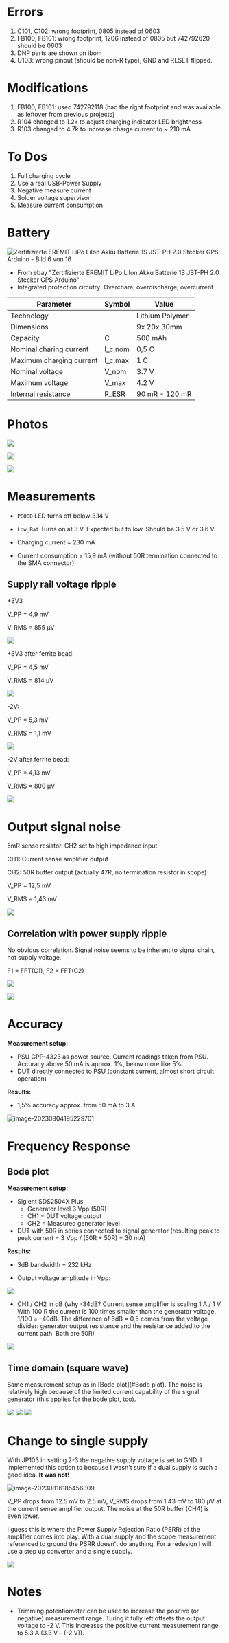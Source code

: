 # Errors

1. C101, C102: wrong footprint, 0805 instead of 0603
2. FB100, FB101: wrong footprint, 1206 instead of 0805 but 742792620 should be 0603
3. DNP parts are shown on ibom
4. U103: wrong pinout (should be non-R type), GND and RESET flipped.

# Modifications

1. FB100, FB101: used 742792118 (had the right footprint and was available as leftover from previous projects)
1. R104 changed to 1.2k to adjust charging indicator LED brightness
1. R103 changed to 4.7k to increase charge current to ~ 210 mA

# To Dos

1. Full charging cycle
2. Use a real USB-Power Supply
3. Negative measure current
4. Solder voltage supervisor
5. Measure current consumption

# Battery

![Zertifizierte EREMIT LiPo LiIon Akku Batterie 1S JST-PH 2.0 Stecker GPS Arduino - Bild 6 von 16](img/s-l500.jpg)

* From ebay "Zertifizierte EREMIT LiPo LiIon Akku Batterie 1S JST-PH 2.0 Stecker GPS Arduino"
* Integrated protection circutry: Overchare, overdischarge, overcurrent

| Parameter                | Symbol  | Value           |
| ------------------------ | ------- | --------------- |
| Technology               |         | Lithium Polymer |
| Dimensions               |         | 9x 20x 30mm     |
| Capacity                 | C       | 500 mAh         |
| Nominal charing current  | I_c,nom | 0,5 C           |
| Maximum charging current | I_c,max | 1 C             |
| Nominal voltage          | V_nom   | 3.7 V           |
| Maximum voltage          | V_max   | 4.2 V           |
| Internal resistance      | R_ESR   | 90 mR - 120 mR  |

# Photos

![](img/SCuSa000.jpg) 

![](img/SCuSa001.jpg) 

![](img/SCuSa002.jpg) 

# Measurements

* `PGOOD` LED turns off below 3.14 V

* `Low_Bat` Turns on at 3 V. Expected but to low. Should be 3.5 V or 3.6 V.
* Charging current = 230 mA
* Current consumption = 15,9 mA (without 50R termination connected to the SMA connector)

## Supply rail voltage ripple

+3V3

V_PP = 4,9 mV

V_RMS = 855 µV

![](scope/SDS2504X_Plus_PNG_3.png)

+3V3 after ferrite bead:

V_PP = 4,5 mV

V_RMS = 814 µV

![](scope/SDS2504X_Plus_PNG_4.png)

-2V:

V_PP = 5,3 mV

V_RMS = 1,1 mV

![](scope/SDS2504X_Plus_PNG_5.png)

-2V after ferrite bead:

V_PP = 4,13 mV

V_RMS = 800 µV

![](scope/SDS2504X_Plus_PNG_6.png)

# Output signal noise

5mR sense resistor. CH2 set to high impedance input

CH1: Current sense amplifier output

CH2: 50R buffer output (actually 47R, no termination resistor in scope)

V_PP = 12,5 mV

V_RMS = 1,43 mV

![](scope/SDS2504X_Plus_PNG_7.png)

## Correlation with power supply ripple

No obvious correlation. Signal noise seems to be inherent to signal chain, not supply voltage.

F1 = FFT(C1), F2 = FFT(C2)

![](scope/SDS2504X_Plus_PNG_8.png)

![](scope/SDS2504X_Plus_PNG_10.png)

# Accuracy

**Measurement setup:**

* PSU GPP-4323 as power source. Current readings taken from PSU. Accuracy above 50 mA is approx. 1%, below more like 5%.
* DUT directly connected to PSU (constant current, almost short circuit operation)

**Results:**

* 1,5% accuracy approx. from 50 mA to 3 A.

![image-20230804195229701](img/image-20230804195229701.png)

# Frequency Response

## Bode plot

**Measurement setup:**

* Siglent SDS2504X Plus
  * Generator level 3 Vpp (50R)
  * CH1 = DUT voltage output
  * CH2 = Measured generator level
* DUT with 50R in series connected to signal generator (resulting peak to peak current = 3 Vpp / (50R + 50R) = 30 mA)

**Results:**

* 3dB bandwidth = 232 kHz

* Output voltage amplitude in Vpp:

![](scope/SDS2504X_Plus_PNG_17.png) 

* CH1 / CH2 in dB (why -34dB? Current sense amplifier is scaling 1 A / 1 V. With 100 R the current is 100 times smaller than the generator voltage. 1/100 = -40dB. The difference of 6dB = 0,5 comes from the voltage divider: generator output resistance and the resistance added to the current path. Both are 50R)

![](scope/SDS2504X_Plus_PNG_16.png) 

## Time domain (square wave)

Same measurement setup as in [Bode plot](#Bode plot). The noise is relatively high because of the limited current capability of the signal generator (this applies for the bode plot, too).

![](scope/SDS2504X_Plus_PNG_19.png) 
![](scope/SDS2504X_Plus_PNG_20.png) 
![](scope/SDS2504X_Plus_PNG_21.png) 

# Change to single supply

With JP103 in setting 2-3 the negative supply voltage is set to GND. I implemented this option to because I wasn't sure if a dual supply is such a good idea. **It was not!**

![image-20230816185456309](img/image-20230816185456309.png)

V_PP drops from 12.5 mV to 2.5 mV, V_RMS drops from 1.43 mV to 180 µV at the current sense amplifier output. The noise at the 50R buffer (CH4) is even lower.

I guess this is where the Power Supply Rejection Ratio (PSRR) of the amplifier comes into play. With a dual supply and the scope measurement referenced to ground the PSRR doesn't do anything. For a redesign I will use a step up converter and a single supply.

![](scope/SDS2504X_Plus_PNG_22.png)

# Notes

* Trimming potentiometer can be used to increase the positive (or negative) measurement range. Turing it fully left offsets the output voltage to -2 V. This increases the positive current measurement range to 5.3 A (3.3 V - (-2 V)).
